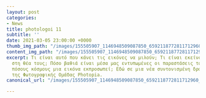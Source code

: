 ```yaml
---
layout: post
categories:
- News
title: photologoi 11
subtitle: ''
date: 2021-03-05 23:00:00 +0000
thumb_img_path: "/images/155505907_1146948509087850_6592118772811712960_n.jpg"
content_img_path: "/images/155505907_1146948509087850_6592118772811712960_n.jpg"
excerpt: Τι είναι αυτό που κάνει τις εικόνες να μιλούν; Τι είναι εκείνο που γεννιέται
  στη θέα τους; Πόσο βαθιά είναι μέσα μας εντυπωμένες οι παραστάσεις του κόσμου και
  πόσους κόσμους μια εικόνα εκπροσωπεί; Εδώ σε μια νέα συντονισμένη δράση με μέλη
  της Φωτογραφικής Ομάδας Photopia.
canonical_url: "/images/155505907_1146948509087850_6592118772811712960_n.jpg"

---
```

